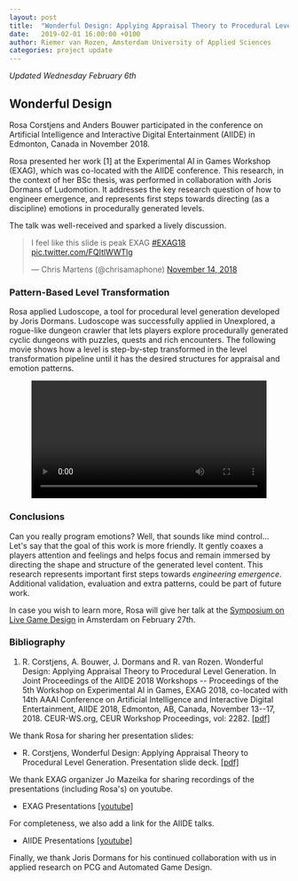 ```yaml
---
layout: post
title:  "Wonderful Design: Applying Appraisal Theory to Procedural Level Generation"
date:   2019-02-01 16:00:00 +0100
author: Riemer van Rozen, Amsterdam University of Applied Sciences
categories: project update
---
```

*Updated Wednesday February 6th*

## Wonderful Design
Rosa Corstjens and Anders Bouwer participated in the conference on Artificial Intelligence and Interactive Digital Entertainment (AIIDE) in Edmonton, Canada in November 2018.

Rosa presented her work [1] at the Experimental AI in Games Workshop (EXAG), which was co-located with the AIIDE conference.
This research, in the context of her BSc thesis, was performed in collaboration with Joris Dormans of Ludomotion.
It addresses the key research question of how to engineer emergence, and represents first steps towards directing (as a discipline) emotions in procedurally generated levels.

The talk was well-received and sparked a lively discussion.
<blockquote class="twitter-tweet" data-lang="en"><p lang="en" dir="ltr">I feel like this slide is peak EXAG <a href="https://twitter.com/hashtag/EXAG18?src=hash&amp;ref_src=twsrc%5Etfw">#EXAG18</a> <a href="https://t.co/FQItlWWTlg">pic.twitter.com/FQItlWWTlg</a></p>&mdash; Chris Martens (@chrisamaphone) <a href="https://twitter.com/chrisamaphone/status/1062811185668489216?ref_src=twsrc%5Etfw">November 14, 2018</a></blockquote> <script async src="https://platform.twitter.com/widgets.js" charset="utf-8"></script> 

### Pattern-Based Level Transformation
Rosa applied Ludoscope, a tool for procedural level generation developed by Joris Dormans. Ludoscope was successfully applied in Unexplored, a rogue-like dungeon crawler that lets players explore procedurally generated cyclic dungeons with puzzles, quests and rich encounters.
The following movie shows how a level is step-by-step transformed in the level transformation pipeline until it has the desired structures for appraisal and emotion patterns.

<figure class="video_container">
  <video controls="true" allowfullscreen="true" width="100%">
    <source src="/assets/Ludoscope_UE_Generation.mp4">
  </video>
</figure>

### Conclusions
Can you really program emotions?
Well, that sounds like mind control...
Let's say that the goal of this work is more friendly. It gently coaxes a players attention and feelings and helps focus and remain immersed by directing the shape and structure of the generated level content.
This research represents important first steps towards *engineering emergence*.
Additional validation, evaluation and extra patterns, could be part of future work.

In case you wish to learn more, Rosa will give her talk at the [Symposium on Live Game Design](/project/update/2019/02/01/Live-Game-Design-Symposium.html) in Amsterdam on February 27th.

### Bibliography
1. R. Corstjens, A. Bouwer, J. Dormans and R. van Rozen. Wonderful Design: Applying Appraisal Theory to Procedural Level Generation. In Joint Proceedings of the AIIDE 2018 Workshops -- Proceedings of the 5th Workshop on Experimental AI in Games, EXAG 2018, co-located with 14th AAAI Conference on Artificial Intelligence and Interactive Digital Entertainment, AIIDE 2018, Edmonton, AB, Canada, November 13--17, 2018. CEUR-WS.org, CEUR Workshop Proceedings, vol: 2282. [[pdf]](http://ceur-ws.org/Vol-2282/EXAG_106.pdf)

We thank Rosa for sharing her presentation slides:

* R. Corstjens, Wonderful Design: Applying Appraisal Theory to Procedural Level Generation. Presentation slide deck. [[pdf]](/assets/EXAG2018_slides_Corstjens.pdf)

We thank EXAG organizer Jo Mazeika for sharing recordings of the presentations (including Rosa's) on youtube.

* EXAG Presentations [[youtube]](https://www.youtube.com/channel/UCe5wOhqbVOTJfrJ7RuJOEKg?app=desktop)

For completeness, we also add a link for the AIIDE talks.

* AIIDE Presentations [[youtube]](https://www.youtube.com/channel/UCoyxQd7o7QCc75nZR7jFDMw)

Finally, we thank Joris Dormans for his continued collaboration with us in applied research on PCG and Automated Game Design.